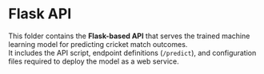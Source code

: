 # Flask API

This folder contains the **Flask-based API** that serves the trained machine learning model for predicting cricket match outcomes.  
It includes the API script, endpoint definitions (`/predict`), and configuration files required to deploy the model as a web service.
